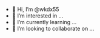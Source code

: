 - 👋 Hi, I’m @wkdx55
- 👀 I’m interested in ...
- 🌱 I’m currently learning ...
- 💞️ I’m looking to collaborate on ...

<!---
wkdx55/wkdx55 is a ✨ special ✨ repository because its `README.md` (this file) appears on your GitHub profile.
You can click the Preview link to take a look at your changes.
--->
